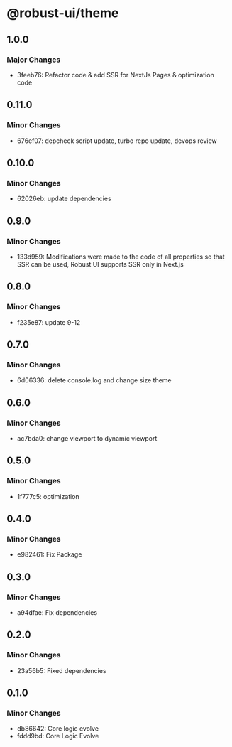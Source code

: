 # @robust-ui/theme

## 1.0.0

### Major Changes

- 3feeb76: Refactor code & add SSR for NextJs Pages & optimization code

## 0.11.0

### Minor Changes

- 676ef07: depcheck script update, turbo repo update, devops review

## 0.10.0

### Minor Changes

- 62026eb: update dependencies

## 0.9.0

### Minor Changes

- 133d959: Modifications were made to the code of all properties so that SSR can be used, Robust UI supports SSR only in Next.js

## 0.8.0

### Minor Changes

- f235e87: update 9-12

## 0.7.0

### Minor Changes

- 6d06336: delete console.log and change size theme

## 0.6.0

### Minor Changes

- ac7bda0: change viewport to dynamic viewport

## 0.5.0

### Minor Changes

- 1f777c5: optimization

## 0.4.0

### Minor Changes

- e982461: Fix Package

## 0.3.0

### Minor Changes

- a94dfae: Fix dependencies

## 0.2.0

### Minor Changes

- 23a56b5: Fixed dependencies

## 0.1.0

### Minor Changes

- db86642: Core logic evolve
- fddd9bd: Core Logic Evolve
